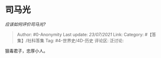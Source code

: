 # 司马光
*应该如何评价司马光?*

> Author: #0-Anonymity
> Last update: *23/07/2021*
> Link:
> Category: #【答集】/社科答集
> Tag: #4-世界史/4D-历史
> 评论区:
> 泛讨论:

狠毒君子，忠厚小人。
